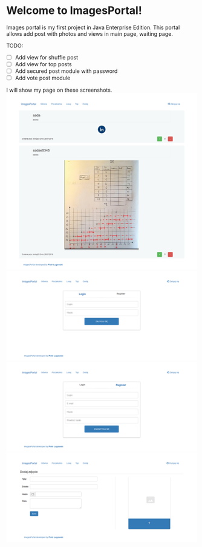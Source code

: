 # Welcome to ImagesPortal!

Images portal is my first project in Java Enterprise Edition.
This portal allows add post with photos and views in main page, waiting page.

TODO:
 - [ ] Add view for shuffle post
 - [ ] Add view for top posts
 - [ ] Add secured post module with password
 - [ ] Add vote post module

I will show my page on these screenshots.
![](https://raw.githubusercontent.com/piolug93/ImagesPortal/master/MainPage.png)
![](https://raw.githubusercontent.com/piolug93/ImagesPortal/master/LoginPage.png)
![](https://raw.githubusercontent.com/piolug93/ImagesPortal/master/RegisterPage.png)![enter image description here](https://raw.githubusercontent.com/piolug93/ImagesPortal/master/AddPostPage.png)
